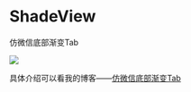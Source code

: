 # ShadeView
仿微信底部渐变Tab

![](https://github.com/initobject/ShadeView/blob/master/1.gif)

具体介绍可以看我的博客——[仿微信底部渐变Tab](http://blog.csdn.net/new_one_object/article/details/54973312)
